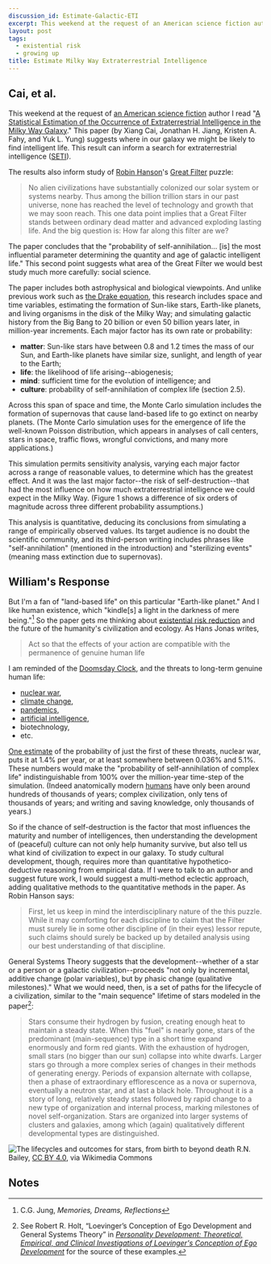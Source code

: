 ```yaml
---
discussion_id: Estimate-Galactic-ETI
excerpt: This weekend at the request of an American science fiction author I read a 2020 scientific paper on the search for extraterrestrial intelligence. This 8-minute read is my response.
layout: post
tags:
  - existential risk
  - growing up
title: Estimate Milky Way Extraterrestrial Intelligence
---
```


## Cai, et al.

This weekend at the request of [an American science fiction](https://www.amazon.com/Lancer-Kind/e/B0045CYDG6%3F) author I read "[A Statistical Estimation of the Occurrence of Extraterrestrial Intelligence in the Milky Way Galaxy](https://arxiv.org/pdf/2012.07902.pdf)." This paper (by Xiang Cai, Jonathan H. Jiang, Kristen A. Fahy, and Yuk L. Yung) suggests where in our galaxy we might be likely to find intelligent life. This result can inform a search for extraterrestrial intelligence ([SETI](https://seti.org/)).

The results also inform study of [Robin Hanson](https://economics.gmu.edu/people/rhanson)'s [Great Filter](http://mason.gmu.edu/~rhanson/greatfilter.html) puzzle:

> No alien civilizations have substantially colonized our solar system or systems nearby. Thus among the billion trillion stars in our past universe, none has reached the level of technology and growth that we may soon reach. This one data point implies that a Great Filter stands between ordinary dead matter and advanced exploding lasting life. And the big question is: How far along this filter are we?

The paper concludes that the "probability of self-annihilation... [is] the most influential parameter determining the quantity and age of galactic intelligent life." This second point suggests what area of the Great Filter we would best study much more carefully: social science.


The paper includes both astrophysical and biological viewpoints. And unlike previous work such as [the Drake equation](https://www.pbs.org/wgbh/nova/origins/drake.html), this research includes space and time variables, estimating the formation of Sun-like stars, Earth-like planets, and living organisms in the disk of the Milky Way; and simulating galactic history from the Big Bang to 20 billion or even 50 billion years later, in million-year increments. Each major factor has its own rate or probability:

* **matter**: Sun-like stars have between 0.8 and 1.2 times the mass of our Sun, and Earth-like planets have similar size, sunlight, and length of year to the Earth;
* **life**: the likelihood of life arising--abiogenesis;
* **mind**: sufficient time for the evolution of intelligence; and
* **culture**: probability of self-annihilation of complex life (section 2.5).

Across this span of space and time, the Monte Carlo simulation includes the formation of supernovas that cause land-based life to go extinct on nearby planets. (The Monte Carlo simulation uses for the emergence of life the well-known Poisson distribution, which appears in analyses of call centers, stars in space, traffic flows, wrongful convictions, and many more applications.)

This simulation permits sensitivity analysis, varying each major factor across a range of reasonable values, to determine which has the greatest effect. And it was the last major factor--the risk of self-destruction--that had the most influence on how much extraterrestrial intelligence we could expect in the Milky Way. (Figure 1 shows a difference of six orders of magnitude across three different probability assumptions.)

This analysis is quantitative, deducing its conclusions from simulating a range of empirically observed values. Its target audience is no doubt the scientific community, and its third-person writing includes phrases like "self-annihilation" (mentioned in the introduction) and "sterilizing events" (meaning mass extinction due to supernovas).

## William's Response

But I'm a fan of "land-based life" on this particular "Earth-like planet." And I like human existence, which "kindle[s] a light in the darkness of mere being."[^1] So the paper gets me thinking about [existential risk reduction](https://80000hours.org/articles/existential-risks/) and the future of the humanity's civilization and ecology. As Hans Jonas writes,

> Act so that the effects of your action are compatible with the permanence of genuine human life

I am reminded of the [Doomsday Clock](https://www.wired.co.uk/article/what-is-the-doomsday-clock), and the threats to long-term genuine human life:

* [nuclear war](https://80000hours.org/problem-profiles/nuclear-security/),
* [climate change](https://80000hours.org/problem-profiles/climate-change/),
* [pandemics](https://80000hours.org/problem-profiles/global-catastrophic-biological-risks/),
* [artificial intelligence](https://80000hours.org/problem-profiles/positively-shaping-artificial-intelligence/),
* biotechnology,
* etc.

[One estimate](https://theconversation.com/doomsday-clock-moves-closer-to-midnight-but-can-we-really-predict-the-end-of-the-world-36632) of the probability of just the first of these threats, nuclear war, puts it at 1.4% per year, or at least somewhere between 0.036% and 5.1%. These numbers would make the "probability of self-annihilation of complex life" indistinguishable from 100% over the million-year time-step of the simulation. (Indeed anatomically modern [humans](https://www.bighistoryproject.com/chapters/4#intro) have only been around hundreds of thousands of years; complex civilization, only tens of thousands of years; and writing and saving knowledge, only thousands of years.)

So if the chance of self-destruction is the factor that most influences the maturity and number of intelligences, then understanding the development of (peaceful) culture can not only help humanity survive, but also tell us what kind of civilization to expect in our galaxy. To study cultural development, though, requires more than quantitative hypothetico-deductive reasoning from empirical data. If I were to talk to an author and suggest future work, I would suggest a multi-method eclectic approach, adding qualitative methods to the quantitative methods in the paper. As Robin Hanson says:

> First, let us keep in mind the interdisciplinary nature of the this puzzle. While it may comforting for each discipline to claim that the Filter must surely lie in some other discipline of (in their eyes) lessor repute, such claims should surely be backed up by detailed analysis using our best understanding of that discipline.

General Systems Theory suggests that the development--whether of a star or a person or a galactic civilization--proceeds "not only by incremental, additive change (polar variables), but by phasic change (qualitative milestones)." What we would need, then, is a set of paths for the lifecycle of a civilization, similar to the "main sequence" lifetime of stars modeled in the paper[^2]:

> Stars consume their hydrogen by fusion, creating enough heat to maintain a steady state. When this "fuel" is nearly gone, stars of the predominant (main-sequence) type in a short time expand enormously and form red giants. With the exhaustion of hydrogen, small stars (no bigger than our sun) collapse into white dwarfs. Larger stars go through a more complex series of changes in their methods of generating energy. Periods of expansion alternate with collapse, then a phase of extraordinary efflorescence as a nova or supernova, eventually a neutron star, and at last a black hole. Throughout it is a story of long, relatively steady states followed by rapid change to a new type of organization and internal process, marking milestones of novel self-organization. Stars are organized into larger systems of clusters and galaxies, among which (again) qualitatively different developmental types are distinguished.

![The lifecycles and outcomes for stars, from birth to beyond death](https://upload.wikimedia.org/wikipedia/commons/4/47/Star_Life_Cycle_Chart.jpg)
R.N. Bailey, [CC BY 4.0](https://creativecommons.org/licenses/by/4.0), via Wikimedia Commons

## Notes

[^1]: C.G. Jung, _Memories, Dreams, Reflections_
[^2]: See Robert R. Holt, “Loevinger’s Conception of Ego Development and General Systems Theory” in _[Personality Development: Theoretical, Empirical, and Clinical Investigations of Loevinger's Conception of Ego Development](https://smile.amazon.com/gp/product/B00CWD1IF4/)_ for the source of these examples.